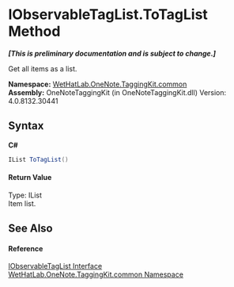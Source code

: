 # IObservableTagList.ToTagList Method 
 _**\[This is preliminary documentation and is subject to change.\]**_

Get all items as a list.

**Namespace:**&nbsp;<a href="bcdbab9c-63d1-48a4-6937-af53fb8d9a55">WetHatLab.OneNote.TaggingKit.common</a><br />**Assembly:**&nbsp;OneNoteTaggingKit (in OneNoteTaggingKit.dll) Version: 4.0.8132.30441

## Syntax

**C#**<br />
``` C#
IList ToTagList()
```


#### Return Value
Type: IList<br />Item list.

## See Also


#### Reference
<a href="fb487ff1-fbf8-ea29-6366-951b7aae835b">IObservableTagList Interface</a><br /><a href="bcdbab9c-63d1-48a4-6937-af53fb8d9a55">WetHatLab.OneNote.TaggingKit.common Namespace</a><br />